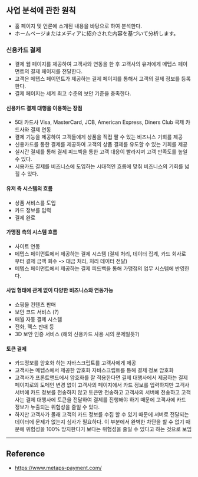 ## 사업 분석에 관한 원칙
- 홈 페이지 및 언론에 소개된 내용을 바탕으로 하여 분석한다.
- ホームページまたはメディアに紹介された内容を基づいて分析します。

### 신용카드 결제
- 결제 웹 페이지를 제공하여 고객사와 연동을 한 후 고객사의 유저에게 메텝스 페이먼트의 결제 페이지를 전달한다.
- 고객은 메텝스 페이먼트가 제공하는 결제 페이지를 통해서 고객의 결제 정보를 등록한다.
- 결제 페이지는 세계 최고 수준의 보안 기준을 충족한다.


#### 신용카드 결제 대행을 이용하는 장점
-  5대 카드사 Visa, MasterCard, JCB, American Express, Diners Club 국제 카드사와 결제 연동
-  결제 기능을 제공하여 고객들에게 상품을 직접 팔 수 있는 비즈니스 기회를 제공
-  신용카드를 통한 결제를 제공하여 고객의 상품 결제를 유도할 수 있는 기회를 제공
-  실시간 결제를 통해 결제 피드벡을 통한 고객 대응이 빨라지며 고객 만족도를 높일 수 있다.
-  시용카드 결제를 비즈니스에 도입하는 시대적인 흐름에 맞춰 비즈니스의 기회를 넓힐 수 있다.


#### 유저 측 시스템의 흐름
- 상품 서비스를 도입
- 카드 정보를 입력
- 결제 완료


#### 가맹점 측의 시스템 흐름
- 사이트 연동
- 메텝스 페이먼트에서 제공하는 결제 시스템 (결제 처리, 데이터 집계, 카드 회사로 부터 결제 금액 회수 -> 대금 처리, 처리 데이터 전달)
- 메텝스 페이먼트에서 제공하는 결제 피드백을 통해 가맹점의 업무 시스템에 반영한다.

#### 사업 형태에 관계 없이 다양한 비즈니스와 연동가능
- 쇼핑몰 컨텐츠 판매
- 보안 코드 서비스 (?)
- 매월 자동 결제 시스템
- 전화, 펙스 판매 등
- 3D 보안 인증 서비스 (해외 신용카드 사용 시의 문제일듯?)

#### 토큰 결제
- 카드정보를 암호화 하는 자바스크립트를 고객사에게 제공
- 고객사는 메텝스에서 제공한 암호화 자바스크립트를 통해 결제 정보 암호화
- 고객사가 프론트앤드에서 암호화를 잘 적용한다면 결제 대행사에서 제공하는 결제 페이지로의 도메인 변경 없이 고객사의 페이지에서 카드 정보를 입력하지만 고객사 서버에 카드 정보를 전송하지 않고 토큰만 전송하고 고객사의 서버에 전송하고 고객사는 결제 대행사에 토큰을 전달하여 결제를 진행해야 하기 때문에 고객사에 카드 정보가 누출되는 위험성을 줄일 수 있다.
- 하지만 고객사가 몰래 고객의 카드 정보를 수집 할 수 있기 때문에 서버로 전달되는 데이터에 문제가 없는지 심사가 필요하다. 이 부분에서 완벽한 차단을 할 수 없기 때문에 위험성을 100% 방지한다기 보다는 위험성을 줄일 수 있다고 하는 것으로 보임




---

## Reference
- https://www.metaps-payment.com/
